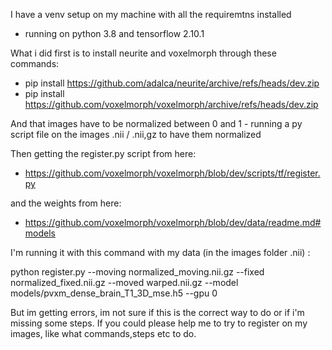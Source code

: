 I have a venv setup on my machine with all the requiremtns installed
- running on python 3.8 and tensorflow 2.10.1

What i did first is to install neurite and voxelmorph through these commands:
- pip install https://github.com/adalca/neurite/archive/refs/heads/dev.zip
- pip install https://github.com/voxelmorph/voxelmorph/archive/refs/heads/dev.zip

And that images have to be normalized between 0 and 1 - running a py script file on the images .nii / .nii,gz to have them normalized

Then getting the register.py script from here: 
- https://github.com/voxelmorph/voxelmorph/blob/dev/scripts/tf/register.py
  
and the weights from here:
- https://github.com/voxelmorph/voxelmorph/blob/dev/data/readme.md#models

I'm running it with this command with my data (in the images folder .nii) :

python register.py     --moving normalized_moving.nii.gz --fixed normalized_fixed.nii.gz --moved warped.nii.gz --model models/pvxm_dense_brain_T1_3D_mse.h5 --gpu 0

But im getting errors, im not sure if this is the correct way to do or if i'm missing some steps. If you could please help me to try to register on my images, like what commands,steps etc to do.
